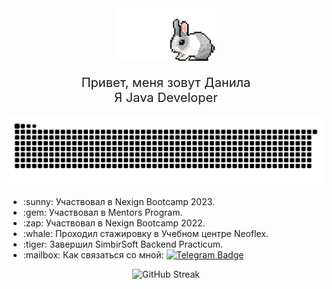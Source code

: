 <div align="center">
  <img src="bunny.gif" width="155"/>
  <p style="font-size: 20px;">Привет, меня зовут Данила<br>Я Java Developer</p>
</div>

<p align="center">
 <img width="666" src="github-snake.svg" alt="snake"/>
</p>

<div>
  <ul>
    <li>:sunny: Участвовал в Nexign Bootcamp 2023.</li>
    <li>:gem: Участвовал в Mentors Program.</li>
    <li>:zap: Участвовал в Nexign Bootcamp 2022.</li>
    <li>:whale: Проходил стажировку в Учебном центре Neoflex.</li>
    <li>:tiger: Завершил SimbirSoft Backend Practicum.</li>
    <li>:mailbox: Как связаться со мной: <a href="https://t.me/sladkkov"><img src="https://img.shields.io/badge/-sladkkov-blue?style=flat&logo=Telegram&logoColor=white" alt="Telegram Badge"/></a></li>
  </ul>
</div>

<div align="center">
  <img src="http://github-readme-streak-stats.herokuapp.com?user=sladkkkov&theme=dark" alt="GitHub Streak"/>
</div>



